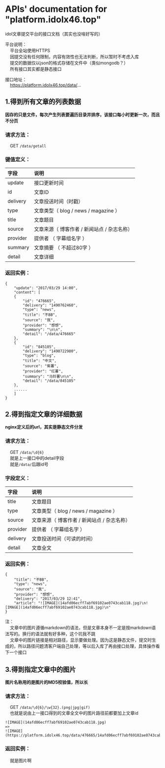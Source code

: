 # APIs' documentation for "platform.idolx46.top"  
idol文章提交平台的接口文档（其实也没啥好写的）  
  
平台说明：  
&nbsp;&nbsp;&nbsp;&nbsp;平台全站使用HTTPS  
&nbsp;&nbsp;&nbsp;&nbsp;因提交没有任何限制，内容有效性也无法判断，所以暂时不考虑入库  
&nbsp;&nbsp;&nbsp;&nbsp;提交的数据仅以json的格式存储在文件中（类似mongodb？）  
&nbsp;&nbsp;&nbsp;&nbsp;所有接口其实都是静态接口  
  
接口地址：  
&nbsp;&nbsp;&nbsp;&nbsp;https://platform.idolx46.top/data/...


##  1.得到所有文章的列表数据  
**因存的只是文件，每次产生列表要遍历目录并排序，该接口每小时更新一次，而且不分页**  
  
### 请求方法：  
&nbsp;&nbsp;&nbsp;&nbsp;GET	`/data/getall`
  
### 键值定义：  
| 字段        | 说明   |
| :--------   | :---------------  |
| update   | 接口更新时间   |
| id   | 文章ID   |
| delivery   | 文章投送时间（时戳）   | 
| type   | 文章类型（ blog / news / magazine ）   |
| title   | 文章题目   |
| source   | 文章来源（ 博客作者 / 新闻站点 / 杂志名称）   |
| provider   | 提供者 （ 字幕组名字 ）   |
| summary   | 文章摘要 （ 不超过80字 ）   |
| detail   | 文章详细   |
  
### 返回实例：  
```
{
	"update": "2017/03/29 14:00",	
	"content": [
	{
		"id": "476665",
		"delivery": "1490762460",
		"type": "news",
		"title": "不BB",
		"source": "我",
		"provider": "想想",
		"summary": "\n\n",
		"detail": "/data/476665"
	},
	{
		"id": "845105",
		"delivery": "1490722980",
		"type": "blog",
		"title": "中文",
		"source": "紫薯",
		"provider": "红薯",
		"summary": "马铃薯\n\n",
		"detail": "/data/845105"
	},
	......
	]
}
```

##  2.得到指定文章的详细数据  
**nginx定义后的url，其实是静态文件分发**   
  
### 请求方法：  
&nbsp;&nbsp;&nbsp;&nbsp;GET	`/data/\d{6}`  
&nbsp;&nbsp;&nbsp;&nbsp;就是上一接口中的detail字段  
&nbsp;&nbsp;&nbsp;&nbsp;就是`/data/`后跟id号  
  
### 字段定义：  

| 字段        | 说明   |
| :--------   | :---------------  |
| title   | 文章题目   |
| type   | 文章类型（ blog / news / magazine ）   |
| source   | 文章来源（ 博客作者 / 新闻站点 / 杂志名称）   |
| provider   | 提供者 （ 字幕组名字 ）   |
| delivery   | 文章投送时间（可读的时间）   | 
| detail   | 文章全文   |
  
### 返回实例：  
```
{
	"title": "不BB",
	"type": "news",
	"source": "我",
	"provider": "想想",
	"delivery": "2017/03/29 12:41",
	"article": "![IMAGE](14afd06ecff7abf69102ae0743cab118.jpg)\n![IMAGE](14afd06ecff7abf69102ae0743cab118.jpg)\n"
}
```
  
注：  
&nbsp;&nbsp;&nbsp;&nbsp;文章中的图片遵循markdown的语法，但是文章本身不一定是按markdown语法写的。换行的语法就有好多种，这个坑我不跳  
&nbsp;&nbsp;&nbsp;&nbsp;文章中的图片链接是相对路径，显示要做处理。因为这是静态文件，提交时生成的，所以路径问题清客户端自己处理，等以后入库了再由接口处理，具体操作看下一个接口  

##  3.得到指定文章中的图片  
**图片名称用的是图片的MD5校验值，所以长**  
  
### 请求方法：  
&nbsp;&nbsp;&nbsp;&nbsp;GET	`/data/\d{6}/\w{32}.(png|jpg|gif)`  
&nbsp;&nbsp;&nbsp;&nbsp;也就是说由上一接口得到的文章全文中的图片路径前都要加上文章id  

	![IMAGE](14afd06ecff7abf69102ae0743cab118.jpg)  
	=> 
	![IMAGE](https://platform.idolx46.top/data/476665/14afd06ecff7abf69102ae0743cab118.jpg) 
  
### 返回实例：  
&nbsp;&nbsp;&nbsp;&nbsp;就是图片啊